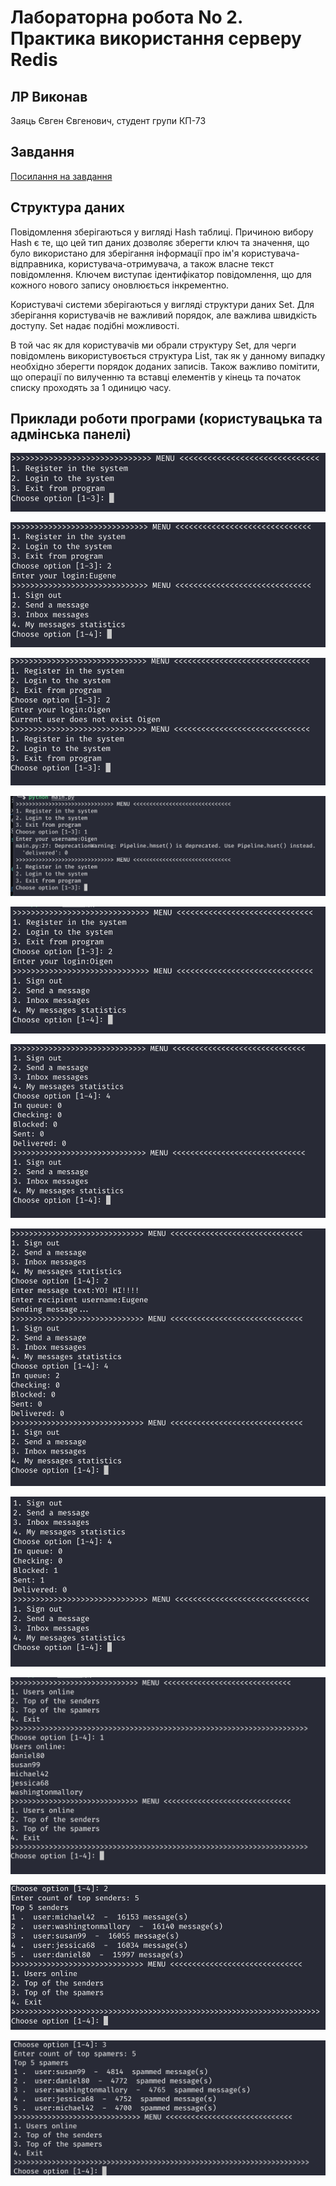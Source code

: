 # Лабораторна робота No 2. Практика використання серверу Redis

## ЛР Виконав

Заяць Євген Євгенович, студент групи КП-73

## Завдання

[Посилання на завдання](http://scs.kpi.ua/sites/default/files/lab2_bd2-db2019_2020.pdf)

## Структура даних

Повідомлення зберігаються у вигляді Hash таблиці. Причиною вибору Hash є те, що цей тип даних дозволяє зберегти ключ та значення, що було використано для зберігання інформації про ім'я користувача-відправника, користувача-отримувача, а також власне текст повідомлення. Ключем виступає ідентифікатор повідомлення, що для кожного нового запису оновлюється інкрементно.

Користувачі системи зберігаються у вигляді структури даних Set. Для зберігання користувачів не важливий порядок, але важлива швидкість доступу. Set надає подібні можливості.

В той час як для користувачів ми обрали структуру Set, для черги повідомлень використувоється структура List, так як у данному випадку необхідно зберегти порядок доданих записів. Також важливо помітити, що операції по вилученню та вставці елементів у кінець та початок списку проходять за 1 одиницю часу.

## Приклади роботи програми (користувацька та адмінська панелі)

![name1](./UI-screens/1.png)

![name2](./UI-screens/2.png)

![name3](./UI-screens/3.png)

![name4](./UI-screens/4.png)

![name5](./UI-screens/5.png)

![name6](./UI-screens/6.png)

![name7](./UI-screens/7.png)

![name8](./UI-screens/8.png)

![name9](./UI-screens/9.png)

![name10](./UI-screens/10.png)

![name11](./UI-screens/11.png)
